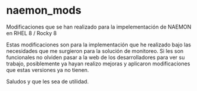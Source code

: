 # naemon_mods
Modificaciones que se han realizado para la impelementación de NAEMON en RHEL 8 / Rocky 8

Estas modificaciones son para la implementación que he realizado bajo las necesidades que me surgieron para la solución de monitoreo. 
Si les son funcionales no olviden pasar a la web de los desarrolladores para ver su trabajo, posiblemente ya hayan realizo mejoras y aplicaron modificaciones que estas versiones ya no tienen.

Saludos y que les sea de utilidad. 
